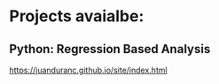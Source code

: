 # Projects avaialbe:

## Python: Regression Based Analysis
https://juanduranc.github.io/site/index.html
